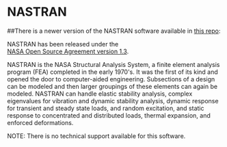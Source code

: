 # NASTRAN

##There is a newer version of the NASTRAN software available in [this repo](https://github.com/nasa/NASTRAN-95):

NASTRAN has been released under the  
[NASA Open Source Agreement version 1.3](https://github.com/nasa/NASTRAN/raw/master/NASA%20Open%20Source%20Agreement-NASTRAN.doc).


NASTRAN is the NASA Structural Analysis System, a finite element analysis program (FEA) completed in the early 1970's. It was the first of its kind and opened the door to computer-aided engineering. Subsections of a design can be modeled and then larger groupings of these elements can again be modeled. NASTRAN can handle elastic stability analysis, complex eigenvalues for vibration and dynamic stability analysis, dynamic response for transient and steady state loads, and random excitation, and static response to concentrated and distributed loads, thermal expansion, and enforced deformations.

NOTE: There is no technical support available for this software.

